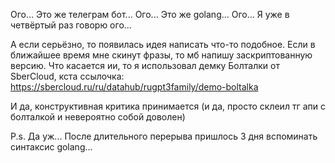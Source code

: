 Ого... Это же телеграм бот... 
Ого... Это же golang...
Ого... Я уже в четвёртый раз говорю ого...

А если серьёзно, то появилась идея написать что-то подобное.
Если в ближайшее время мне скинут фразы, то мб напишу заскриптованную версию.
Что касается ии, то я использовал демку Болталки от SberCloud, кста ссылочка:
https://sbercloud.ru/ru/datahub/rugpt3family/demo-boltalka

И да, конструктивная критика принимается (и да, просто склеил тг апи с болталкой и невероятно собой доволен)


P.s.
Да уж... После длительного перерыва пришлось 3 дня вспоминать синтаксис golang...